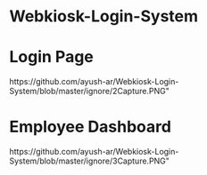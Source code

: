 # Webkiosk-Login-System
<h1>Login Page</h1>
<img scr="https://github.com/ayush-ar/Webkiosk-Login-System/blob/master/ignore/1Capture.PNG">
<br>
https://github.com/ayush-ar/Webkiosk-Login-System/blob/master/ignore/2Capture.PNG"
<br>
<h1>Employee Dashboard</h1>
https://github.com/ayush-ar/Webkiosk-Login-System/blob/master/ignore/3Capture.PNG"
<br>
